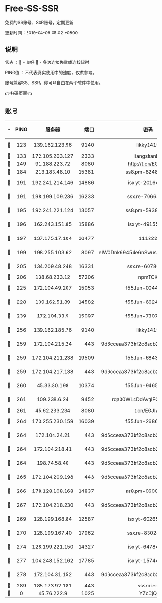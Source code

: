 # Free-SS-SSR

免费的SS账号、SSR账号，定期更新

更新时间：2019-04-09 05:02 +0800

## 说明

状态     ：🙂 - 良好 🙁 - 多次连接失败或连接超时

PING值   ：不代表真实使用中的速度，仅供参考。

账号兼容SS、SSR，你可以自由在两个软件中使用。

👉[扫码页面](https://liesauer.github.io/Free-SS-SSR/)👈

## 账号

|-|PING|服务器|端口|密码|加密方式|区域|
|:----:|:----:|:-----:|-----:|:----:|:----:|:----:|
|🙂|123|139.162.123.96|9140|likky1415|aes-256-cfb|JP|
|🙂|133|172.105.203.127|2333|liangshanbo|chacha20|JP|
|🙂|149|91.188.223.72|8080|http://t.cn/EGJIyrl|rc4-md5|RU|
|🙂|184|213.183.48.10|15381|ss8.pm-82487575|rc4-md5|RU|
|🙂|191|192.241.214.146|14886|isx.yt-20164849|aes-256-cfb|US|
|🙂|191|198.199.109.236|16233|ssx.re-70668248|aes-256-cfb|US|
|🙂|195|192.241.221.124|13057|ss8.pm-59380091|aes-256-cfb|US|
|🙂|196|162.243.151.85|15886|isx.yt-49155174|aes-256-cfb|US|
|🙂|197|137.175.17.104|36477|111222|aes-256-cfb|CN|
|🙂|199|198.255.103.62|8097|eIW0Dnk69454e6nSwuspv9DmS201tQ0D|aes-256-cfb|US|
|🙂|205|134.209.48.248|16331|ssx.re-60780251|aes-256-cfb|US|
|🙂|206|138.68.233.12|57206|npmTCK|rc4-md5|US|
|🙂|225|172.104.49.207|15053|f55.fun-00442983|aes-256-cfb|SG|
|🙂|228|139.162.51.39|14582|f55.fun-66240156|aes-256-cfb|SG|
|🙂|239|172.104.33.9|15097|f55.fun-73077519|aes-256-cfb|SG|
|🙂|256|139.162.185.76|9140|likky1415|aes-256-cfb|DE|
|🙂|259|172.104.215.24|443|9d6cceaa373bf2c8acb22e60b6a58be6|aes-256-cfb|US|
|🙂|259|172.104.211.238|19509|f55.fun-68433460|aes-256-cfb|US|
|🙂|259|172.104.217.138|443|9d6cceaa373bf2c8acb22e60b6a58be6|aes-256-cfb|US|
|🙂|260|45.33.80.198|10374|f55.fun-94658580|aes-256-cfb|US|
|🙂|261|109.238.6.24|9452|rqa30WL4DdAvgIFG6Fs3znzTa|aes-256-cfb|FR|
|🙂|261|45.62.233.234|8080|t.cn/EGJIyrl|rc4-md5|CA|
|🙂|264|173.255.230.159|16039|f55.fun-26864065|aes-256-cfb|US|
|🙂|264|172.104.24.21|443|9d6cceaa373bf2c8acb22e60b6a58be6|aes-256-cfb|US|
|🙂|264|172.104.218.41|443|9d6cceaa373bf2c8acb22e60b6a58be6|aes-256-cfb|US|
|🙂|264|198.74.58.40|443|9d6cceaa373bf2c8acb22e60b6a58be6|aes-256-cfb|US|
|🙂|265|172.104.209.198|443|9d6cceaa373bf2c8acb22e60b6a58be6|aes-256-cfb|US|
|🙂|266|178.128.108.168|14837|ss8.pm-06000886|aes-256-cfb|SG|
|🙂|267|172.104.218.230|443|9d6cceaa373bf2c8acb22e60b6a58be6|aes-256-cfb|US|
|🙂|269|128.199.168.84|12587|isx.yt-60265263|aes-256-cfb|SG|
|🙂|270|128.199.167.40|17962|ssx.re-83028997|aes-256-cfb|SG|
|🙂|274|128.199.221.150|14327|isx.yt-64784578|aes-256-cfb|SG|
|🙂|277|104.248.152.162|17785|isx.yt-15744802|aes-256-cfb|SG|
|🙂|278|172.104.31.152|443|9d6cceaa373bf2c8acb22e60b6a58be6|aes-256-cfb|US|
|🙂|289|185.173.92.181|443|sssru.icu|rc4-md5|RU|
|🙁|0|45.76.222.9|1025|YZcCjQ|rc4-md5|JP|

